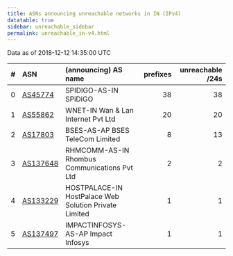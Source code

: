 ```yaml
---
title: ASNs announcing unreachable networks in IN (IPv4)
datatable: true
sidebar: unreachable_sidebar
permalink: unreachable_in-v4.html
---
```


Data as of 2018-12-12 14:35:00 UTC


<div class="datatable-begin"></div>

|   # | ASN                                      | (announcing) AS name                                  |   prefixes |   unreachable /24s |
|----:|:-----------------------------------------|:------------------------------------------------------|-----------:|-------------------:|
|   0 | [AS45774](unreachable_AS45774-v4.html)   | SPIDIGO-AS-IN SPiDiGO                                 |         38 |                 38 |
|   1 | [AS55862](unreachable_AS55862-v4.html)   | WNET-IN Wan &amp; Lan Internet Pvt Ltd                |         20 |                 20 |
|   2 | [AS17803](unreachable_AS17803-v4.html)   | BSES-AS-AP BSES TeleCom Limited                       |          8 |                 13 |
|   3 | [AS137648](unreachable_AS137648-v4.html) | RHMCOMM-AS-IN Rhombus Communications Pvt Ltd          |          2 |                  2 |
|   4 | [AS133229](unreachable_AS133229-v4.html) | HOSTPALACE-IN HostPalace Web Solution Private Limited |          1 |                  1 |
|   5 | [AS137497](unreachable_AS137497-v4.html) | IMPACTINFOSYS-AS-AP Impact Infosys                    |          1 |                  1 |

<div class="datatable-end"></div>